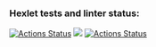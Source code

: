 ### Hexlet tests and linter status:
[![Actions Status](https://github.com/Artem-Perminov/frontend-project-lvl1/workflows/hexlet-check/badge.svg)](https://github.com/Artem-Perminov/frontend-project-lvl1/actions)
<a href="https://codeclimate.com/github/codeclimate/codeclimate/maintainability"><img src="https://api.codeclimate.com/v1/badges/a99a88d28ad37a79dbf6/maintainability" /></a>
[![Actions Status](https://github.com/Artem-Perminov/frontend-project-lvl1/actions/workflows/linter.yml/badge.svg)](https://github.com/Artem-Perminov/frontend-project-lvl1/actions/workflows/linter.yml)